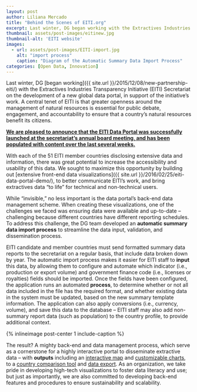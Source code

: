 ```yaml
---
layout: post
author: Liliana Mercado
title: "Behind the Scenes of EITI.org"
excerpt: Last winter, DG began working with the Extractives Industries Transparency Initiative (EITI) Secretariat...
thumbnail: assets/post-images/eitinew.jpg
thumbnail-alt: 'EITI website'
images:
  - url: assets/post-images/EITI-import.jpg
    alt: "import process"
    caption: "Diagram of the Automatic Summary Data Import Process"
categories: [Open Data, Innovation]
---
```


Last winter, DG [began working]({{ site.url }}/2015/12/08/new-partnership-eiti/) with the Extractives Industries Transparency Initiative (EITI) Secretariat on the development of a new global data portal, in support of the initiative’s work. A central tenet of EITI is that greater openness around the management of natural resources is essential for public debate, engagement, and accountability to ensure that a country’s natural resources benefit its citizens. 

**[We are pleased to announce that the EITI Data Portal was successfully launched at the secretariat’s annual board meeting, and has been populated with content over the last several weeks.](https://beta.eiti.org/)**

With each of the 51 EITI member countries disclosing extensive data and information, there was great potential to increase the accessibility and usability of this data. We sought to maximize this opportunity by building out [extensive front-end data visualizations]({{ site.url }}/2016/02/25/eiti-data-portal-demo/), to better communicate EITI’s work, and bring extractives data “to life” for technical and non-technical users. 

While “invisible,” no less important is the data portal’s back-end data management scheme. When creating these visualizations, one of the challenges we faced was ensuring data were available and up-to-date – challenging because different countries have different reporting schedules. To address this challenge, the DG team developed an **automatic summary data import process** to streamline the data input, validation, and dissemination process.

EITI candidate and member countries must send formatted summary data reports to the secretariat on a regular basis, that include data broken down by year. The automatic import process makes it easier for EITI staff to **input** this data, by allowing them to configure and automate which indicator (i.e., production or export volume) and government finance code (i.e., licenses or royalties) fields should be imported. Once the fields have been configured, the application runs an automated **process**, to determine whether or not all data included in the file has the required format, and whether existing data in the system must be updated, based on the new summary template information. The application can also apply conversions (i.e., currency, volume), and save this data to the database – EITI staff may also add non-summary report data (such as population) to the country profile, to provide additional context.

{% inlineimage post-center 1 include-caption %}

The result? A mighty back-end and data management process, which serve as a cornerstone for a highly interactive portal to disseminate extractive data – with **outputs** including an [interactive map](https://beta.eiti.org/countries) and [customizable charts](https://beta.eiti.org/implementing_country/6#production-2011-2013), to a [country comparison tool](https://beta.eiti.org/data#eiti-reports-quick-summary-tool) and [data export](https://beta.eiti.org/summary-data). As an organization, we take pride in developing high-tech visualizations to foster data literacy and use; but just as importantly, we are also committed to developing back-end features and procedures to ensure sustainability and scalability.

